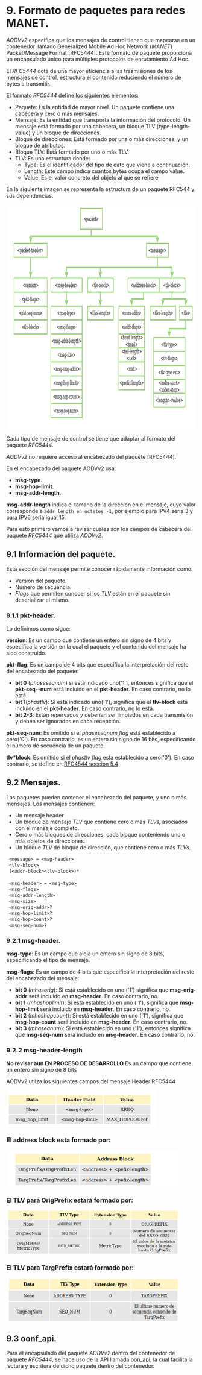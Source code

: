 
# 9. Formato de paquetes para redes MANET.

_AODVv2_ especifica que los mensajes de control tienen que mapearse en un contenedor llamado Generalized Mobile Ad Hoc Network (_MANET_) Packet/Message Format [RFC5444]. Este formato de paquete proporciona un encapsulado único para múltiples protocolos de enrutamiento Ad Hoc.

El _RFC5444_ dota de una mayor eficiencia a las trasmisiones de los mensajes de control, estructura el contenido  reduciendo el número de bytes a transmitir.

El formato _RFC5444_ define los siguientes elementos:
- Paquete: Es la entidad de mayor nivel. Un paquete contiene una cabecera y cero o más mensajes.
- Mensaje: Es la entidad que transporta la información del protocolo. Un mensaje está formado por una cabecera, un bloque TLV (type-length-value) y un bloque de direcciones.
- Bloque de direcciones: Está formado por una o más direcciones, y un bloque de atributos.
- Bloque TLV: Está formado por uno o más TLV.
- TLV: Es una estructura donde: 
  - Type: Es el identificador del tipo de dato que viene a continuación.
  - Length: Este campo indica cuantos bytes ocupa el campo value.
  - Value: Es el valor concreto del objeto al que se refiere.

En la siguiente imagen se representa la estructura de un paquete RFC544 y sus dependencias.

 <img src="../pics/rfc5444-pkt.png" alt="drawing" height="600" width="1000" align="center"/>

Cada tipo de mensaje de control se tiene que adaptar al formato del paquete _RFC5444_.

_AODVv2_ no requiere acceso al encabezado del paquete [RFC5444].

En el encabezado del paquete AODVv2 usa:
- **msg-type**. 
- **msg-hop-limit**.
- **msg-addr-length**.

**msg-addr-length** indica el tamano de la direccion en el mensaje, cuyo valor corresponde a ```addr_length en octetos -1```, por ejemplo para IPV4 seria 3 y para IPV6 seria igual 15.

 Para esto primero vamos a revisar cuales son los campos de cabecera del paquete _RFC5444_ que utiliza _AODVv2_.




## 9.1 Información del paquete.
Esta sección del mensaje permite conocer rápidamente información como:
 - Versión del paquete.
-  Número de secuencia.
- _Flags_ que permiten conocer si los _TLV_ están en el paquete sin deserializar el mismo. 

### 9.1.1 pkt-header.

Lo definimos como sigue:

**version**: Es un campo que contiene un entero sin signo de 4 bits y especifica la versión en la cual el paquete y el contenido del mensaje ha sido construido.

**pkt-flag**: Es un campo de 4 bits que especifica la interpretación del resto del encabezado del paquete:
- **bit 0** (_phaseseqnum_) si está indicado uno('1'), entonces significa que el **pkt-seq--num** está incluido en el **pkt-header**. En caso contrario, no lo está.
- **bit 1**(_phastlv_): Si está indicado uno('1'), significa que el **tlv-block** está incluido en el **pkt-header**. En caso contrario, no lo está.
- **bit 2-3**: Están reservados y deberían ser limpiados en cada transmisión y deben ser ignorados en cada recepción.
 
**pkt-seq-num**: Es omitido si el _phaseseqnum flag_ está establecido a cero('0'). En caso contrario, es un entero sin signo de 16 bits, especificando el número de secuencia de un paquete.

**tlv*block**: Es omitido si el _phastlv  flag_ esta establecido a cero('0'). En caso contrario, se define en [RFC4544 seccion 5.4](https://tools.ietf.org/html/rfc5444#section-5.2)



## 9.2 Mensajes.
Los paquetes pueden contener el encabezado del paquete, y uno o más mensajes. Los mensajes contienen:

- Un mensaje header
- Un bloque de mensaje _TLV_ que contiene cero o más _TLVs_, asociados con el mensaje completo.
- Cero o más bloques de direcciones, cada bloque conteniendo uno o más objetos de direcciones.
- Un bloque _TLV_ de bloque de dirección, que contiene cero o más _TLVs_.

```
 <message> = <msg-header>
 <tlv-block>
 (<addr-block><tlv-block>)*

 <msg-header> = <msg-type>
 <msg-flags>
 <msg-addr-length>
 <msg-size>
 <msg-orig-addr>?
 <msg-hop-limit>?
 <msg-hop-count>?
 <msg-seq-num>?
```

### 9.2.1 msg-header.

**msg-type**: Es un campo que aloja un entero sin signo de 8 bits, especificando el tipo de mensaje.

**msg-flags**: Es un campo de 4 bits que especifica la interpretación del resto del encabezado del mensaje:
- **bit 0** (_mhasorig_): Si está establecido en uno ('1') significa que **msg-orig-addr** será incluido en **msg-header**. En caso contrario, no.
- **bit 1** (_mhashoplimit_): Si está establecido en uno ('1'), significa que **msg-hop-limit** será incluido en **msg-header**. En caso contrario, no.
- **bit 2** (_mhashopcount_): Si está establecido en uno ('1'), significa que  **msg-hop-count** será incluido en **msg-header**. En caso contrario, no.
- **bit 3** (_mhaseqnum_): Si está establecido en uno ('1'), entonces significa que **msg-seq-num** será incluido en **msg-header**. En caso contrario, no.

### 9.2.2 msg-header-length

**No revisar aun EN PROCESO DE DESARROLLO**
Es un campo que contiene un entero sin signo de 8 bits 

AODVv2 utilza los siguientes campos del mensaje Header RFC5444

<img src="../pics/header-rfc5444.png" alt="drawing" height="100" width="400" align="center"/>

<br>

<h3> El address block esta formado por:</h3>

<img src="../pics/tlv-addr-block.png" alt="drawing" height="100" width="460" align="center"/>

<h3> El TLV para OrigPrefix estará formado por:</h3>

<img src="../pics/tlvOrigPrefix.png" alt="drawing" height="120" width="460" align="center"/>

<h3>El TLV para TargPrefix estará formado por:</h3>

<img src="../pics/tlvTargetPrefix.png" alt="drawing" height="120" width="460" align="center"/>


## 9.3 oonf_api.
Para el encapsulado del paquete _AODVv2_ dentro del contenedor de paquete _RFC5444_, se hace uso de la API llamada [oon_api](https://github.com/benpicco/oonf_api), la cual facilita la lectura y escritura de dicho paquete dentro del contenedor.

